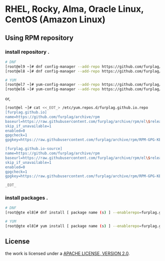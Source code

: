 # RHEL, Rocky, Alma, Oracle Linux, CentOS (Amazon Linux)

## Using RPM repository

### install repository .
```add.repo.sh
# DNF
[root@el9 ~]# dnf config-manager --add-repo https://github.com/furplag/archive/raw/rpm/furplag.github.io.el9.repo
[root@el8 ~]# dnf config-manager --add-repo https://github.com/furplag/archive/raw/rpm/furplag.github.io.el8.repo

# YUM
[root@el7 ~]# yum-config-manager --add-repo https://github.com/furplag/archive/raw/rpm/furplag.github.io.el7.repo
[root@el6 ~]# yum-config-manager --add-repo https://github.com/furplag/archive/raw/rpm/furplag.github.io.el6.repo
```

or, 

```create.repo.sh
[root@el ~]# cat <<_EOT_> /etc/yum.repos.d/furplag.github.io.repo
[furplag.github.io]
name=https://github.com/furplag/archive/rpm
baseurl=https://raw.githubusercontent.com/furplag/archive/rpm/el\$releasever/RPMS
skip_if_unavailable=1
enabled=0
gpgcheck=1
gpgkey=https://raw.githubusercontent.com/furplag/archive/rpm/RPM-GPG-KEY-furplag.github.io

[furplag.github.io-source]
name=https://github.com/furplag/archive/rpm
baseurl=https://raw.githubusercontent.com/furplag/archive/rpm/el\$releasever/SRPMS
skip_if_unavailable=1
enabled=0
gpgcheck=1
gpgkey=https://raw.githubusercontent.com/furplag/archive/rpm/RPM-GPG-KEY-furplag.github.io

_EOT_
```

### install packages .
```using.repo.sh
# DNF
[root@gte el8]# dnf install [ package name (s) ] --enablerepo=furplag.github.io

# YUM
[root@gte el8]# yum install [ package name (s) ] --enablerepo=furplag.github.io
```

## License
the work is licensed under a [APACHE LICENSE, VERSION 2.0](./LICENSE).
